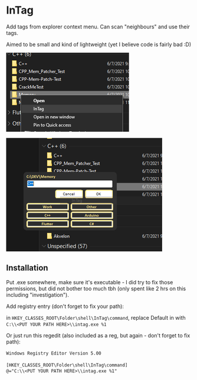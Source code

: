 # InTag

Add tags from explorer context menu. Can scan "neighbours" and use their tags. 

Aimed to be small and kind of lightweight (yet I believe code is fairly bad :D)

![Context Menu Example](images/ContextMenu.png)

![Main Window Example](images/Window.png)

## Installation

Put .exe somewhere, make sure it's executable - I did try to fix those permissions, but did not bother too much tbh (only spent like 2 hrs on this including "investigation").

Add registry entry (don't forget to fix your path):

in `HKEY_CLASSES_ROOT\Folder\shell\InTag\command`, replace Default in with `C:\\<PUT YOUR PATH HERE>\\intag.exe %1`

Or just run this regedit (also included as a reg, but again - don't forget to fix path):

```reg
Windows Registry Editor Version 5.00

[HKEY_CLASSES_ROOT\Folder\shell\InTag\command]
@="C:\\<PUT YOUR PATH HERE>\\intag.exe %1"
```